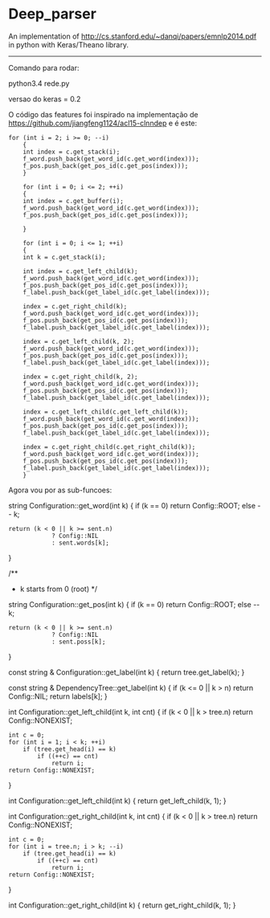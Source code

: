 # Deep_parser
An implementation of http://cs.stanford.edu/~danqi/papers/emnlp2014.pdf in python with Keras/Theano library.

--------------------------

Comando para rodar:

python3.4 rede.py

versao do keras = 0.2

O código das features foi inspirado na implementação de https://github.com/jiangfeng1124/acl15-clnndep
e é este:


	for (int i = 2; i >= 0; --i)
	    {
		int index = c.get_stack(i);
		f_word.push_back(get_word_id(c.get_word(index)));
		f_pos.push_back(get_pos_id(c.get_pos(index)));
	    }

	    for (int i = 0; i <= 2; ++i)
	    {
		int index = c.get_buffer(i);
		f_word.push_back(get_word_id(c.get_word(index)));
		f_pos.push_back(get_pos_id(c.get_pos(index)));
	   
	    }

	    for (int i = 0; i <= 1; ++i)
	    {
		int k = c.get_stack(i);

		int index = c.get_left_child(k);
		f_word.push_back(get_word_id(c.get_word(index)));
		f_pos.push_back(get_pos_id(c.get_pos(index)));
		f_label.push_back(get_label_id(c.get_label(index)));
	   
		index = c.get_right_child(k);
		f_word.push_back(get_word_id(c.get_word(index)));
		f_pos.push_back(get_pos_id(c.get_pos(index)));
		f_label.push_back(get_label_id(c.get_label(index)));
	   
		index = c.get_left_child(k, 2);
		f_word.push_back(get_word_id(c.get_word(index)));
		f_pos.push_back(get_pos_id(c.get_pos(index)));
		f_label.push_back(get_label_id(c.get_label(index)));
	   
		index = c.get_right_child(k, 2);
		f_word.push_back(get_word_id(c.get_word(index)));
		f_pos.push_back(get_pos_id(c.get_pos(index)));
		f_label.push_back(get_label_id(c.get_label(index)));
	   
		index = c.get_left_child(c.get_left_child(k));
		f_word.push_back(get_word_id(c.get_word(index)));
		f_pos.push_back(get_pos_id(c.get_pos(index)));
		f_label.push_back(get_label_id(c.get_label(index)));
	   
		index = c.get_right_child(c.get_right_child(k));
		f_word.push_back(get_word_id(c.get_word(index)));
		f_pos.push_back(get_pos_id(c.get_pos(index)));
		f_label.push_back(get_label_id(c.get_label(index)));
	    }
Agora vou por as sub-funcoes:





string Configuration::get_word(int k)
{
    if (k == 0)
        return Config::ROOT;
    else
        -- k;

    return (k < 0 || k >= sent.n)
                ? Config::NIL
                : sent.words[k];
}

/**
 * k starts from 0 (root)
 */

string Configuration::get_pos(int k)
{
    if (k == 0)
        return Config::ROOT;
    else
        -- k;

    return (k < 0 || k >= sent.n)
                ? Config::NIL
                : sent.poss[k];
}



const string & Configuration::get_label(int k)
{
    return tree.get_label(k);
}

const string & DependencyTree::get_label(int k)
{
    if (k <= 0 || k > n)
        return Config::NIL;
    return labels[k];
}


int Configuration::get_left_child(int k, int cnt)
{
    if (k < 0 || k > tree.n)
        return Config::NONEXIST;

    int c = 0;
    for (int i = 1; i < k; ++i)
        if (tree.get_head(i) == k)
            if ((++c) == cnt)
                return i;
    return Config::NONEXIST;
}

int Configuration::get_left_child(int k)
{
    return get_left_child(k, 1);
}

int Configuration::get_right_child(int k, int cnt)
{
    if (k < 0 || k > tree.n)
        return Config::NONEXIST;

    int c = 0;
    for (int i = tree.n; i > k; --i)
        if (tree.get_head(i) == k)
            if ((++c) == cnt)
                return i;
    return Config::NONEXIST;
}

int Configuration::get_right_child(int k)
{
    return get_right_child(k, 1);
}






